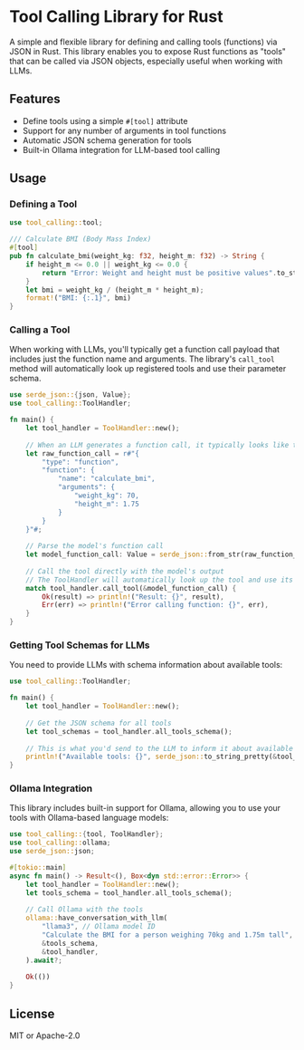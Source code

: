 # Tool Calling Library for Rust

A simple and flexible library for defining and calling tools (functions) via JSON in Rust. This library enables you to expose Rust functions as "tools" that can be called via JSON objects, especially useful when working with LLMs.

## Features

- Define tools using a simple `#[tool]` attribute
- Support for any number of arguments in tool functions
- Automatic JSON schema generation for tools
- Built-in Ollama integration for LLM-based tool calling

## Usage

### Defining a Tool

```rust
use tool_calling::tool;

/// Calculate BMI (Body Mass Index)
#[tool]
pub fn calculate_bmi(weight_kg: f32, height_m: f32) -> String {
    if height_m <= 0.0 || weight_kg <= 0.0 {
        return "Error: Weight and height must be positive values".to_string();
    }
    let bmi = weight_kg / (height_m * height_m);
    format!("BMI: {:.1}", bmi)
}
```

### Calling a Tool

When working with LLMs, you'll typically get a function call payload that includes just the function name and arguments. The library's `call_tool` method will automatically look up registered tools and use their parameter schema.

```rust
use serde_json::{json, Value};
use tool_calling::ToolHandler;

fn main() {
    let tool_handler = ToolHandler::new();
    
    // When an LLM generates a function call, it typically looks like this:
    let raw_function_call = r#"{
        "type": "function",
        "function": {
            "name": "calculate_bmi",
            "arguments": {
                "weight_kg": 70,
                "height_m": 1.75
            }
        }
    }"#;
    
    // Parse the model's function call
    let model_function_call: Value = serde_json::from_str(raw_function_call).unwrap();
    
    // Call the tool directly with the model's output
    // The ToolHandler will automatically look up the tool and use its parameter schema
    match tool_handler.call_tool(&model_function_call) {
        Ok(result) => println!("Result: {}", result),
        Err(err) => println!("Error calling function: {}", err),
    }
}
```

### Getting Tool Schemas for LLMs

You need to provide LLMs with schema information about available tools:

```rust
use tool_calling::ToolHandler;

fn main() {
    let tool_handler = ToolHandler::new();
    
    // Get the JSON schema for all tools
    let tool_schemas = tool_handler.all_tools_schema();
    
    // This is what you'd send to the LLM to inform it about available tools
    println!("Available tools: {}", serde_json::to_string_pretty(&tool_schemas).unwrap());
}
```

### Ollama Integration

This library includes built-in support for Ollama, allowing you to use your tools with Ollama-based language models:

```rust
use tool_calling::{tool, ToolHandler};
use tool_calling::ollama;
use serde_json::json;

#[tokio::main]
async fn main() -> Result<(), Box<dyn std::error::Error>> {
    let tool_handler = ToolHandler::new();
    let tools_schema = tool_handler.all_tools_schema();
    
    // Call Ollama with the tools
    ollama::have_conversation_with_llm(
        "llama3", // Ollama model ID
        "Calculate the BMI for a person weighing 70kg and 1.75m tall",
        &tools_schema,
        &tool_handler,
    ).await?;
    
    Ok(())
}
```

## License

MIT or Apache-2.0